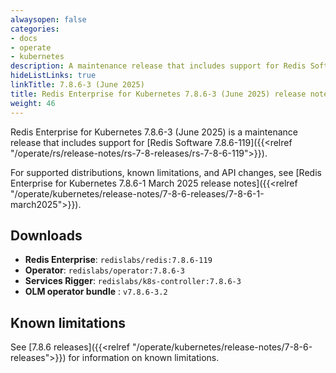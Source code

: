 ```yaml
---
alwaysopen: false
categories:
- docs
- operate
- kubernetes
description: A maintenance release that includes support for Redis Software 7.8.6-119.
hideListLinks: true
linkTitle: 7.8.6-3 (June 2025)
title: Redis Enterprise for Kubernetes 7.8.6-3 (June 2025) release notes
weight: 46
---
```


Redis Enterprise for Kubernetes 7.8.6-3 (June 2025) is a maintenance release that includes support for [Redis Software 7.8.6-119]({{<relref "/operate/rs/release-notes/rs-7-8-releases/rs-7-8-6-119">}}).

For supported distributions, known limitations, and API changes, see [Redis Enterprise for Kubernetes 7.8.6-1 March 2025 release notes]({{<relref "/operate/kubernetes/release-notes/7-8-6-releases/7-8-6-1-march2025">}}).

## Downloads

- **Redis Enterprise**: `redislabs/redis:7.8.6-119`
- **Operator**: `redislabs/operator:7.8.6-3`
- **Services Rigger**: `redislabs/k8s-controller:7.8.6-3`
- **OLM operator bundle** : `v7.8.6-3.2`

## Known limitations

See [7.8.6 releases]({{<relref "/operate/kubernetes/release-notes/7-8-6-releases">}}) for information on known limitations.
